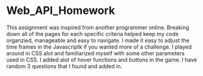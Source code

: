 # Web_API_Homework

This assignment was inspired from another programmer online. 
Breaking down all of the pages for each specific criteria helped keep my code organzied, manageable and easy to navigate.
I made it easy to adjust the time frames in the Javascriptk if you wanted more of a challenge.
I played around in CSS alot and familiarized myself with some other parameters used in CSS.
I added alot of hover functions and buttons in the game. 
I have random 3 questions that I found and added in.
